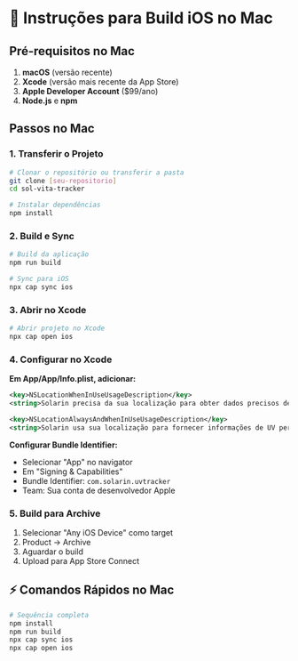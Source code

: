 # 🍎 Instruções para Build iOS no Mac

## Pré-requisitos no Mac
1. **macOS** (versão recente)
2. **Xcode** (versão mais recente da App Store)
3. **Apple Developer Account** ($99/ano)
4. **Node.js** e **npm**

## Passos no Mac

### 1. Transferir o Projeto
```bash
# Clonar o repositório ou transferir a pasta
git clone [seu-repositorio]
cd sol-vita-tracker

# Instalar dependências
npm install
```

### 2. Build e Sync
```bash
# Build da aplicação
npm run build

# Sync para iOS
npx cap sync ios
```

### 3. Abrir no Xcode
```bash
# Abrir projeto no Xcode
npx cap open ios
```

### 4. Configurar no Xcode

**Em App/App/Info.plist, adicionar:**
```xml
<key>NSLocationWhenInUseUsageDescription</key>
<string>Solarin precisa da sua localização para obter dados precisos de UV da sua região.</string>

<key>NSLocationAlwaysAndWhenInUseUsageDescription</key>
<string>Solarin usa sua localização para fornecer informações de UV personalizadas.</string>
```

**Configurar Bundle Identifier:**
- Selecionar "App" no navigator
- Em "Signing & Capabilities"
- Bundle Identifier: `com.solarin.uvtracker`
- Team: Sua conta de desenvolvedor Apple

### 5. Build para Archive
1. Selecionar "Any iOS Device" como target
2. Product → Archive
3. Aguardar o build
4. Upload para App Store Connect

## ⚡ Comandos Rápidos no Mac
```bash
# Sequência completa
npm install
npm run build
npx cap sync ios
npx cap open ios
``` 